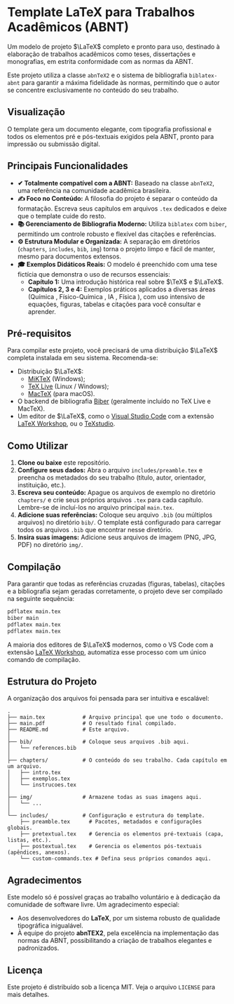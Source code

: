 # Template LaTeX para Trabalhos Acadêmicos (ABNT)

Um modelo de projeto $\LaTeX$ completo e pronto para uso, destinado à elaboração de trabalhos acadêmicos como teses, dissertações e monografias, em estrita conformidade com as normas da ABNT.

Este projeto utiliza a classe `abnTeX2` e o sistema de bibliografia `biblatex-abnt`  para garantir a máxima fidelidade às normas, permitindo que o autor se concentre exclusivamente no conteúdo do seu trabalho.

## Visualização

O template gera um documento elegante, com tipografia profissional e todos os elementos pré e pós-textuais exigidos pela ABNT, pronto para impressão ou submissão digital.


## Principais Funcionalidades

- **✔ Totalmente compatível com a ABNT:** Baseado na classe `abnTeX2`, uma referência na comunidade acadêmica brasileira.
- **✍ Foco no Conteúdo:** A filosofia do projeto é separar o conteúdo da formatação. Escreva seus capítulos em arquivos `.tex` dedicados e deixe que o template cuide do resto.
- **📚 Gerenciamento de Bibliografia Moderno:** Utiliza `biblatex` com `biber`, permitindo um controle robusto e flexível das citações e referências.
- **⚙ Estrutura Modular e Organizada:** A separação em diretórios (`chapters`, `includes`, `bib`, `img`) torna o projeto limpo e fácil de manter, mesmo para documentos extensos.
- **🎓 Exemplos Didáticos Reais:** O modelo é preenchido com uma tese fictícia que demonstra o uso de recursos essenciais:
   - **Capítulo 1:** Uma introdução histórica real sobre $\TeX$ e $\LaTeX$.
   - **Capítulos 2, 3 e 4:** Exemplos práticos aplicados a diversas áreas (Química , Físico-Química , IA , Física ), com uso intensivo de equações, figuras, tabelas e citações para você consultar e aprender.

## Pré-requisitos

Para compilar este projeto, você precisará de uma distribuição $\LaTeX$ completa instalada em seu sistema. Recomenda-se:

- Distribuição $\LaTeX$:
   - [MiKTeX](https://miktex.org/) (Windows);
   - [TeX Live](https://www.tug.org/texlive/) (Linux / Windows);
   - [MacTeX](https://www.tug.org/mactex/) (para macOS).
- O backend de bibliografia [Biber](https://ctan.org/pkg/biber) (geralmente incluído no TeX Live e MacTeX).
- Um editor de $\LaTeX$, como o [Visual Studio Code](https://code.visualstudio.com/) com a extensão [LaTeX Workshop](https://marketplace.visualstudio.com/items?itemName=James-Yu.latex-workshop), ou o [TeXstudio](https://www.texstudio.org/).

## Como Utilizar

1.  **Clone ou baixe** este repositório.
2.  **Configure seus dados:** Abra o arquivo `includes/preamble.tex` e preencha os metadados do seu trabalho (título, autor, orientador, instituição, etc.).
3.  **Escreva seu conteúdo:** Apague os arquivos de exemplo no diretório `chapters/` e crie seus próprios arquivos `.tex` para cada capítulo. Lembre-se de incluí-los no arquivo principal `main.tex`.
4.  **Adicione suas referências:** Coloque seu arquivo `.bib` (ou múltiplos arquivos) no diretório `bib/`. O template está configurado para carregar todos os arquivos `.bib` que encontrar nesse diretório.
5.  **Insira suas imagens:** Adicione seus arquivos de imagem (PNG, JPG, PDF) no diretório `img/`.

## Compilação

Para garantir que todas as referências cruzadas (figuras, tabelas), citações e a bibliografia sejam geradas corretamente, o projeto deve ser compilado na seguinte sequência:

```bash
pdflatex main.tex
biber main
pdflatex main.tex
pdflatex main.tex
```

A maioria dos editores de $\LaTeX$ modernos, como o VS Code com a extensão [LaTeX Workshop](https://marketplace.visualstudio.com/items?itemName=James-Yu.latex-workshop), automatiza esse processo com um único comando de compilação.

## Estrutura do Projeto

A organização dos arquivos foi pensada para ser intuitiva e escalável:

```
.
├── main.tex            # Arquivo principal que une todo o documento.
├── main.pdf            # O resultado final compilado.
├── README.md           # Este arquivo.
│
├── bib/                # Coloque seus arquivos .bib aqui.
│   └── references.bib
│
├── chapters/           # O conteúdo do seu trabalho. Cada capítulo em um arquivo.
│   ├── intro.tex
│   ├── exemplos.tex
│   └── instrucoes.tex
│
├── img/                # Armazene todas as suas imagens aqui.
│   └── ...
│
└── includes/           # Configuração e estrutura do template.
    ├── preamble.tex      # Pacotes, metadados e configurações globais.
    ├── pretextual.tex    # Gerencia os elementos pré-textuais (capa, listas, etc.).
    ├── postextual.tex    # Gerencia os elementos pós-textuais (apêndices, anexos).
    └── custom-commands.tex # Defina seus próprios comandos aqui.
```

## Agradecimentos

Este modelo só é possível graças ao trabalho voluntário e à dedicação da comunidade de software livre. Um agradecimento especial:

- Aos desenvolvedores do **LaTeX**, por um sistema robusto de qualidade tipográfica inigualável.
- À equipe do projeto **abnTEX2**, pela excelência na implementação das normas da ABNT, possibilitando a criação de trabalhos elegantes e padronizados.

## Licença

Este projeto é distribuído sob a licença MIT. Veja o arquivo `LICENSE` para mais detalhes.
